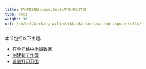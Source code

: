 ```yaml
---
title: 在NPOI和Aspose.Cells中使用工作簿
type: docs
weight: 30
url: /zh/net/working-with-workbooks-in-npoi-and-aspose-cells/
---
```


本节包括以下主题:

- [在单元格中添加数据](/cells/zh/net/add-data-in-cells/)
- [创建新工作簿](/cells/zh/net/create-new-workbook/)
- [设置打印范围](/cells/zh/net/set-print-area/)
